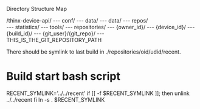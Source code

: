 Directory Structure Map

/thinx-device-api/  --- conf/
					--- data/
					--- data/
					--- repos/					
					--- statistics/
					--- tools/
					--- repositories/	--- {owner_id}/	--- {device_id}/ --- {build_id}/	--- {git_user}/{git_repo}/ --- THIS_IS_THE_GIT_REPOSITORY_PATH

There should be symlink to last build in ./repositories/oid/udid/recent.

# Build start bash script

RECENT_SYMLINK='../../recent'
if [[ -f $RECENT_SYMLINK ]]; then
	unlink ../../recent
fi
ln -s . $RECENT_SYMLINK